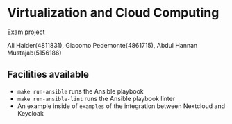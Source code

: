 # Virtualization and Cloud Computing

Exam project

Ali Haider(4811831), Giacomo Pedemonte(4861715), Abdul Hannan Mustajab(5156186)

## Facilities available

- `make run-ansible` runs the Ansible playbook
- `make run-ansible-lint` runs the Ansible playbook linter
- An example inside of `examples` of the integration between Nextcloud and Keycloak
